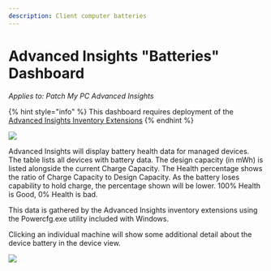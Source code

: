 ```yaml
---
description: Client computer batteries
---
```


# Advanced Insights "Batteries" Dashboard

_Applies to: Patch My PC Advanced Insights_

{% hint style="info" %}
This dashboard requires deployment of the [Advanced Insights Inventory Extensions](../../advanced-insights-inventory-extensions/)
{% endhint %}

![](/_images/image-%281529%29.png-"Batteries-view" "")

Advanced Insights will display battery health data for managed devices. The table lists all devices with battery data. The design capacity (in mWh) is listed alongside the current Charge Capacity. The Health percentage shows the ratio of Charge Capacity to Design Capacity. As the battery loses capability to hold charge, the percentage shown will be lower. 100% Health is Good, 0% Health is bad.

This data is gathered by the Advanced Insights inventory extensions using the Powercfg.exe utility included with Windows.

Clicking an individual machine will show some additional detail about the device battery in the device view.

![](/_images/image-%281530%29.png-"Device-view-battery-information" "")
